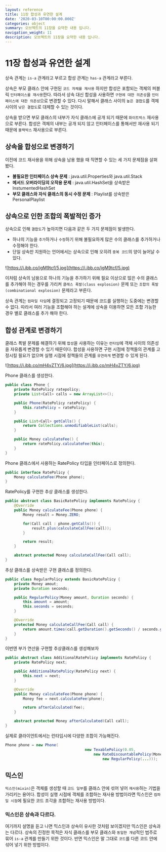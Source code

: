 ```yaml
---
layout: reference
title: 11장 합성과 유연한 설계
date: '2020-03-10T00:00:00.000Z'
categories: object
summary: 오브젝트의 11장을 요약한 내용 입니다.
navigation_weight: 11
description: 오브젝트의 11장을 요약한 내용 입니다.
---
```


# 11장 합성과 유연한 설계

상속 관계는 `is-a` 관계라고 부르고 합성 관계는 `has-a` 관계라고 부른다.

상속은 부모 클래스 안에 구현된 `코드 자체를 재사용` 하지만 합성은 포함되는 객체의 퍼블릭 `인터페이스를 재사용`한다. 따라서 상속 대신 합성을 사용하면 `구현에 대한 의존성`을 `인터페이스에 대한 의존성`으로 변경할 수 있다. 다시 말해서 클래스 사이의 `높은 결합도`를 객체 사이의 `낮은 결합도`로 대체할 수 있는 것이다.

상속을 받으면 부모 클래스의 내부가 자식 클래스에 공개 되기 때문에 `화이트박스` 재사용으로 부른다. 합성은 객체의 내부는 공개 되지 않고 인터페이스를 통해서만 재사용 되기 때문에 `블랙박스` 재사용으로 부른다.

## 상속을 합성으로 변경하기

이전에 코드 재사용을 위해 상속을 남용 했을 때 직면할 수 있는 세 가지 문제점을 살펴봤다.

* **불필요한 인터페이스 상속 문제** : java.util.Properties와 java.util.Stack
* **메서드 오버라이딩의 오작용 문제** : java.util.HashSet을 상속받은 InstumentedHashSet
* **부모 클래스와 자식 클래스의 동시 수정 문제** : Playlist를 상속받은 PersonalPlaylist

## 상속으로 인한 조합의 폭발적인 증가

상속으로 인해 `결합도`가 높아지면 다음과 같은 두 가지 문제점이 발생한다.

* 하나의 기능을 `추가`하거나 `수정`하기 위해 불필요하게 많은 수의 클래스를 추가하거나 수정해야 한다.
* 단일 상속만 지원하는 언어에서는 상속으로 인해 오히려 `중복 코드`의 양이 늘어날 수 있다.

![https://i.ibb.co/jgM9tcf/5.jpg](https://i.ibb.co/jgM9tcf/5.jpg)

이처럼 상속의 남용으로 하나의 기능을 추가하기 위해 필요 이상으로 많은 수의 클래스를 추가해야 하는 경우를 가리켜 `클래스 폭발(class explosion)` 문제 또는 `조합의 폭발(combinational explosion)` 문제라고 부른다.

상속 관계는 `컴파일 타임`에 결정되고 고정되기 때문에 코드를 실행하는 도중에는 변경할 수 없다. 따라서 여러 기능을 조합해야 하는 설계에 상속을 이용하면 모든 조합 가능한 경우 별로 클래스를 추가 해야 한다.

## 합성 관계로 변경하기

클래스 폭발 문제를 해결하기 위해 `합성`을 사용하는 이유는 `런타임`에 객체 사이의 의존성을 자유롭게 변경할 수 있기 때문이다. 합성을 사용하면 구현 시점에 정책들의 관계를 고정시킬 필요가 없으며 실행 시점에 정책들의 관계를 `유연하게` 변경할 수 있게 된다.

![https://i.ibb.co/mH4vZTY/6.jpg](https://i.ibb.co/mH4vZTY/6.jpg)

Phone 클래스를 생성한다.

```java
public class Phone {
    private RatePolicy ratepolicy;
    private List<Call> calls = new ArrayList<>();

    public Phone(RatePolicy ratePolicy) {
        this.ratePolicy = ratePolicy;
    }

    public List<Call> getCalls() {
        return Collections.unmodifiableList(calls);
    }

    public Money calculateFee() {
        return ratePolicy.calculateFee(this);
    }
}
```

Phone 클래스에서 사용하는 RatePolicy 타입을 인터페이스로 정의한다.

```java
public interface RatePolicy {
    Money calculateFee(Phone phone);
}
```

RatePolicy를 구현한 추상 클래스를 생성한다.

```java
public abstract class BasicRatePolicy implements RatePolicy {
    @Override
    public Money calculateFee(Phone phone) {
        Money result = Money.ZERO;

        for(Call call : phone.getCalls()) {
            result.plus(calculateCallFee(call));
        }

        return result;
    }

    abstract protected Money calculateCallFee(Call call);
}
```

추상 클래스를 상속받은 구현 클래스를 정의한다.

```java
public class RegularPolicy extends BasicRatePolicy {
    private Money amout;
    private Duration seconds;

    public RegularPolicy(Money amount, Duration seconds) {
        this.amount = amount;
        this.seconds = seconds;
    }

    @Override
    protected Money calculateCallFee(Call call) {
        return amount.times(call.getDuration().getSeconds() / seconds.getSeconds());
    }
}
```

이번엔 부가 연산을 구현할 추상클래스를 생성해보자

```java
public abstract class AdditionalRatePolicy implements RatePolicy {
    private RatePolicy next;

    public AdditionalRatePolicy(RatePolicy next) {
        this.next = next;
    }

    @Override
    public Money calculateFee(Phone phone) {
        Money fee = next.calculateFee(phone);

        return afterCalculated(fee);
    }

    abstract protected Money afterCalculated(Call call);
}
```

실제로 클라이언트에서는 런타임시에 다양한 조합이 가능해진다.

```java
Phone phone = new Phone(
                                    new TexablePolicy(0.05,
                                        new RateDiscountablePolicy(Money.wons(1000),
                                            new RegularPolicy(...)));
```

## 믹스인

`믹스인(mixin)`은 객체를 생성할 때 `코드 일부`를 클래스 안에 섞어 넣어 `재사용`하는 기법을 가리키는 용어다. 합성이 실행 시점에 객체를 조합하는 재사용 방법이라면 믹스인은 `컴파일 시점`에 필요한 코드 조각을 조합하는 재사용 방법이다.

### 믹스인은 상속과 다르다.

여기까지 설명을 듣고 나면 믹스인과 상속이 유사한 것처럼 보이겠지만 믹스인은 상속과는 다르다. 상속의 진정한 목적은 자식 클래스를 부모 클래스와 `동일한 개념`적인 범주로 묶어 `is-a` 관계를 만들기 위한 것이다. 반면 믹스인은 말 그대로 `코드`를 다른 코드 안에 섞어 넣기 위한 방법이다.

